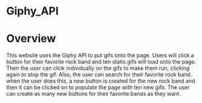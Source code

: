 # Giphy_API

# Overview
  This website uses the Giphy API to put gifs onto the page. Users will click a button for their favorite rock band and ten static gifs will load onto the page. Then the user can clcik individually on the gifs to make them run, clicking again to stop the gif.
  Also, the user can search for their favorite rock band. when the user does this, a new button is created for the new rock band and then it can be clicked on to populate the page with ten new gifs.
  The user can create as many new buttons for their favorite bands as they want.
